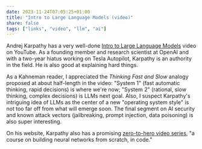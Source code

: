 ```yaml
---
date: 2023-11-24T07:05:25+01:00
title: "Intro to Large Language Models (video)"
share: false
tags: ["links", "video", "llm", "ai"]
---
```

Andrej Karpathy has a very well-done [Intro to Large Language Models](https://youtu.be/zjkBMFhNj_g?si=5tJNFaDcK-FBWnWK)
video on YouTube. As a founding member and research scientist at OpenAI and with a two-year hiatus working on Tesla
Autopilot, Karpathy is an authority in the field. He is also good at explaining hard things.

As a Kahneman reader, I appreciated the *Thinking Fast and Slow* analogy proposed at about half-length in the video:
"System 1" (fast automatic thinking, rapid decisions) is where we're now; "System 2" (rational, slow thinking, complex
decisions) is LLMs next goal. Also, I suspect Karpathy's intriguing idea of LLMs as the center of a new "operating
system style" is not too far off from what will emerge soon. The final segment on AI security and known attack vectors
(jailbreaking, prompt injection, data poisoning) is also super interesting.

On his website, Karpathy also has a promising [zero-to-hero video series](https://karpathy.ai/zero-to-hero.html), "a
course on building neural networks from scratch, in code."

